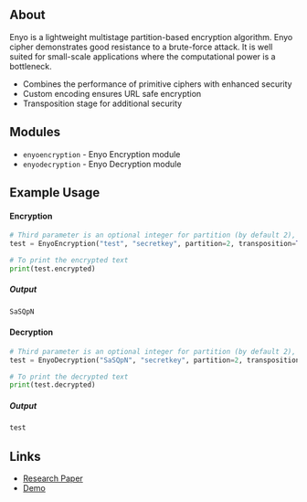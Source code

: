 
## About

Enyo is a lightweight multistage partition-based encryption algorithm.
Enyo cipher demonstrates good resistance to a brute-force attack.
It is well suited for small-scale applications where the computational power is a bottleneck.

- Combines the performance of primitive ciphers with enhanced security
- Custom encoding ensures URL safe encryption
- Transposition stage for additional security

## Modules

- `enyoencryption` - Enyo Encryption module
- `enyodecryption` - Enyo Decryption module


## Example Usage

#### Encryption

```python
# Third parameter is an optional integer for partition (by default 2), the fourth parameter is optional Boolean for transposition (default False)
test = EnyoEncryption("test", "secretkey", partition=2, transposition=True)

# To print the encrypted text
print(test.encrypted)
```
##### Output

```python
SaSQpN
```

#### Decryption

```python
# Third parameter is an optional integer for partition (by default 2), the fourth parameter is optional Boolean for transposition (default False)
test = EnyoDecryption("SaSQpN", "secretkey", partition=2, transposition=True)

# To print the decrypted text
print(test.decrypted)
```

##### Output

```python
test
```

## Links

- [Research Paper](https://link.springer.com/chapter/10.1007/978-981-16-1089-9_32)
- [Demo](https://enyo.owaspvit.com)
